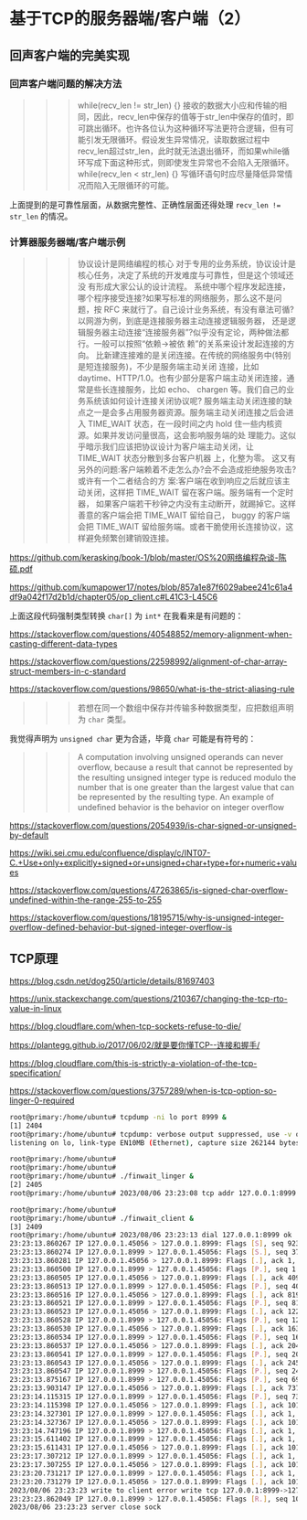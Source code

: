 # 基于TCP的服务器端/客户端（2）

## 回声客户端的完美实现

### 回声客户端问题的解决方法

>>> while(recv_len != str_len) {}
>>> 接收的数据大小应和传输的相同，因此，recv_len中保存的值等于str_len中保存的值时，即可跳出循环。也许各位认为这种循环写法更符合逻辑，但有可能引发无限循环。假设发生异常情况，读取数据过程中recv_len超过str_len，此时就无法退出循环，而如果while循环写成下面这种形式，则即使发生异常也不会陷入无限循环。
>>> while(recv_len < str_len) {}
>>> 写循环语句时应尽量降低异常情况而陷入无限循环的可能。

上面提到的是可靠性层面，从数据完整性、正确性层面还得处理 `recv_len != str_len` 的情况。

### 计算器服务器端/客户端示例

>>> 协议设计是网络编程的核心
>>> 对于专用的业务系统，协议设计是核心任务，决定了系统的开发难度与可靠性，但是这个领域还没 有形成大家公认的设计流程。
>>> 系统中哪个程序发起连接，哪个程序接受连接?如果写标准的网络服务，那么这不是问题，按 RFC 来就行了。自己设计业务系统，有没有章法可循?以网游为例，到底是连接服务器主动连接逻辑服务器， 还是逻辑服务器主动连接“连接服务器”?似乎没有定论，两种做法都行。一般可以按照“依赖->被依 赖”的关系来设计发起连接的方向。
>>> 比新建连接难的是关闭连接。在传统的网络服务中(特别是短连接服务)，不少是服务端主动关闭 连接，比如 daytime、HTTP/1.0。也有少部分是客户端主动关闭连接，通常是些长连接服务，比如 echo、 chargen 等。我们自己的业务系统该如何设计连接关闭协议呢?
>>> 服务端主动关闭连接的缺点之一是会多占用服务器资源。服务端主动关闭连接之后会进入 TIME_WAIT 状态，在一段时间之内 hold 住一些内核资源。如果并发访问量很高，这会影响服务端的处 理能力。这似乎暗示我们应该把协议设计为客户端主动关闭，让 TIME_WAIT 状态分散到多台客户机器 上，化整为零。
>>> 这又有另外的问题:客户端赖着不走怎么办?会不会造成拒绝服务攻击?或许有一个二者结合的方 案:客户端在收到响应之后就应该主动关闭，这样把 TIME_WAIT 留在客户端。服务端有一个定时器， 如果客户端若干秒钟之内没有主动断开，就踢掉它。这样善意的客户端会把 TIME_WAIT 留给自己， buggy 的客户端会把 TIME_WAIT 留给服务端。或者干脆使用长连接协议，这样避免频繁创建销毁连接。

https://github.com/kerasking/book-1/blob/master/OS%20网络编程杂谈-陈硕.pdf

https://github.com/kumapower17/notes/blob/857a1e87f6029abee241c61a4df9a042f17d2b1d/chapter05/op_client.c#L41C3-L45C6

上面这段代码强制类型转换 `char[]` 为 `int*` 在我看来是有问题的：

https://stackoverflow.com/questions/40548852/memory-alignment-when-casting-different-data-types

https://stackoverflow.com/questions/22598992/alignment-of-char-array-struct-members-in-c-standard

https://stackoverflow.com/questions/98650/what-is-the-strict-aliasing-rule

>>> 若想在同一个数组中保存并传输多种数据类型，应把数组声明为 `char` 类型。

我觉得声明为 `unsigned char` 更为合适，毕竟 `char` 可能是有符号的：
>>> A computation involving unsigned operands can never overﬂow, because a result that cannot be represented by the resulting unsigned integer type is reduced modulo the number that is one greater than the largest value that can be represented by the resulting type.
>>> An example of undeﬁned behavior is the behavior on integer overﬂow

https://stackoverflow.com/questions/2054939/is-char-signed-or-unsigned-by-default

https://wiki.sei.cmu.edu/confluence/display/c/INT07-C.+Use+only+explicitly+signed+or+unsigned+char+type+for+numeric+values

https://stackoverflow.com/questions/47263865/is-signed-char-overflow-undefined-within-the-range-255-to-255

https://stackoverflow.com/questions/18195715/why-is-unsigned-integer-overflow-defined-behavior-but-signed-integer-overflow-is

## TCP原理

https://blog.csdn.net/dog250/article/details/81697403

https://unix.stackexchange.com/questions/210367/changing-the-tcp-rto-value-in-linux

https://blog.cloudflare.com/when-tcp-sockets-refuse-to-die/

https://plantegg.github.io/2017/06/02/就是要你懂TCP--连接和握手/

https://blog.cloudflare.com/this-is-strictly-a-violation-of-the-tcp-specification/

https://stackoverflow.com/questions/3757289/when-is-tcp-option-so-linger-0-required

``` bash
root@primary:/home/ubuntu# tcpdump -ni lo port 8999 &
[1] 2404
root@primary:/home/ubuntu# tcpdump: verbose output suppressed, use -v or -vv for full protocol decode
listening on lo, link-type EN10MB (Ethernet), capture size 262144 bytes

root@primary:/home/ubuntu#
root@primary:/home/ubuntu#
root@primary:/home/ubuntu# ./finwait_linger &
[2] 2405
root@primary:/home/ubuntu# 2023/08/06 23:23:08 tcp addr 127.0.0.1:8999

root@primary:/home/ubuntu#
root@primary:/home/ubuntu# ./finwait_client &
[3] 2409
root@primary:/home/ubuntu# 2023/08/06 23:23:13 dial 127.0.0.1:8999 ok
23:23:13.860267 IP 127.0.0.1.45056 > 127.0.0.1.8999: Flags [S], seq 923573914, win 65495, options [mss 65495,sackOK,TS val 807027987 ecr 0,nop,wscale 7], length 0
23:23:13.860274 IP 127.0.0.1.8999 > 127.0.0.1.45056: Flags [S.], seq 3797568418, ack 923573915, win 65483, options [mss 65495,sackOK,TS val 807027987 ecr 807027987,nop,wscale 7], length 0
23:23:13.860281 IP 127.0.0.1.45056 > 127.0.0.1.8999: Flags [.], ack 1, win 512, options [nop,nop,TS val 807027987 ecr 807027987], length 0
23:23:13.860500 IP 127.0.0.1.8999 > 127.0.0.1.45056: Flags [P.], seq 1:4097, ack 1, win 512, options [nop,nop,TS val 807027987 ecr 807027987], length 4096
23:23:13.860505 IP 127.0.0.1.45056 > 127.0.0.1.8999: Flags [.], ack 4097, win 491, options [nop,nop,TS val 807027987 ecr 807027987], length 0
23:23:13.860513 IP 127.0.0.1.8999 > 127.0.0.1.45056: Flags [P.], seq 4097:8193, ack 1, win 512, options [nop,nop,TS val 807027987 ecr 807027987], length 4096
23:23:13.860516 IP 127.0.0.1.45056 > 127.0.0.1.8999: Flags [.], ack 8193, win 475, options [nop,nop,TS val 807027987 ecr 807027987], length 0
23:23:13.860521 IP 127.0.0.1.8999 > 127.0.0.1.45056: Flags [P.], seq 8193:12289, ack 1, win 512, options [nop,nop,TS val 807027987 ecr 807027987], length 4096
23:23:13.860523 IP 127.0.0.1.45056 > 127.0.0.1.8999: Flags [.], ack 12289, win 459, options [nop,nop,TS val 807027987 ecr 807027987], length 0
23:23:13.860528 IP 127.0.0.1.8999 > 127.0.0.1.45056: Flags [P.], seq 12289:16385, ack 1, win 512, options [nop,nop,TS val 807027987 ecr 807027987], length 4096
23:23:13.860530 IP 127.0.0.1.45056 > 127.0.0.1.8999: Flags [.], ack 16385, win 443, options [nop,nop,TS val 807027987 ecr 807027987], length 0
23:23:13.860534 IP 127.0.0.1.8999 > 127.0.0.1.45056: Flags [P.], seq 16385:20481, ack 1, win 512, options [nop,nop,TS val 807027987 ecr 807027987], length 4096
23:23:13.860537 IP 127.0.0.1.45056 > 127.0.0.1.8999: Flags [.], ack 20481, win 427, options [nop,nop,TS val 807027987 ecr 807027987], length 0
23:23:13.860541 IP 127.0.0.1.8999 > 127.0.0.1.45056: Flags [P.], seq 20481:24577, ack 1, win 512, options [nop,nop,TS val 807027987 ecr 807027987], length 4096
23:23:13.860543 IP 127.0.0.1.45056 > 127.0.0.1.8999: Flags [.], ack 24577, win 411, options [nop,nop,TS val 807027987 ecr 807027987], length 0
23:23:13.860547 IP 127.0.0.1.8999 > 127.0.0.1.45056: Flags [P.], seq 24577:28673, ack 1, win 512, options [nop,nop,TS val 807027987 ecr 807027987], length 4096
23:23:13.875167 IP 127.0.0.1.8999 > 127.0.0.1.45056: Flags [P.], seq 69633:73729, ack 1, win 512, options [nop,nop,TS val 807028002 ecr 807027987], length 4096
23:23:13.903147 IP 127.0.0.1.45056 > 127.0.0.1.8999: Flags [.], ack 73729, win 214, options [nop,nop,TS val 807028030 ecr 807027987,nop,nop,sack 1 {69633:73729}], length 0
23:23:14.115315 IP 127.0.0.1.8999 > 127.0.0.1.45056: Flags [P.], seq 73729:101121, ack 1, win 512, options [nop,nop,TS val 807028242 ecr 807028030], length 27392
23:23:14.115398 IP 127.0.0.1.45056 > 127.0.0.1.8999: Flags [.], ack 101121, win 0, options [nop,nop,TS val 807028242 ecr 807028242], length 0
23:23:14.327301 IP 127.0.0.1.8999 > 127.0.0.1.45056: Flags [.], ack 1, win 512, options [nop,nop,TS val 807028454 ecr 807028242], length 0
23:23:14.327367 IP 127.0.0.1.45056 > 127.0.0.1.8999: Flags [.], ack 101121, win 0, options [nop,nop,TS val 807028454 ecr 807028242], length 0
23:23:14.747196 IP 127.0.0.1.8999 > 127.0.0.1.45056: Flags [.], ack 1, win 512, options [nop,nop,TS val 807028874 ecr 807028454], length 0
23:23:15.611402 IP 127.0.0.1.8999 > 127.0.0.1.45056: Flags [.], ack 1, win 512, options [nop,nop,TS val 807029738 ecr 807028454], length 0
23:23:15.611431 IP 127.0.0.1.45056 > 127.0.0.1.8999: Flags [.], ack 101121, win 0, options [nop,nop,TS val 807029738 ecr 807028242], length 0
23:23:17.307212 IP 127.0.0.1.8999 > 127.0.0.1.45056: Flags [.], ack 1, win 512, options [nop,nop,TS val 807031434 ecr 807029738], length 0
23:23:17.307255 IP 127.0.0.1.45056 > 127.0.0.1.8999: Flags [.], ack 101121, win 0, options [nop,nop,TS val 807031434 ecr 807028242], length 0
23:23:20.731217 IP 127.0.0.1.8999 > 127.0.0.1.45056: Flags [.], ack 1, win 512, options [nop,nop,TS val 807034858 ecr 807031434], length 0
23:23:20.731279 IP 127.0.0.1.45056 > 127.0.0.1.8999: Flags [.], ack 101121, win 0, options [nop,nop,TS val 807034858 ecr 807028242], length 0
2023/08/06 23:23:23 write to client error write tcp 127.0.0.1:8999->127.0.0.1:45056: i/o timeout
23:23:23.862049 IP 127.0.0.1.8999 > 127.0.0.1.45056: Flags [R.], seq 101121, ack 1, win 512, options [nop,nop,TS val 807037989 ecr 807034858], length 0
2023/08/06 23:23:23 server close sock

```

